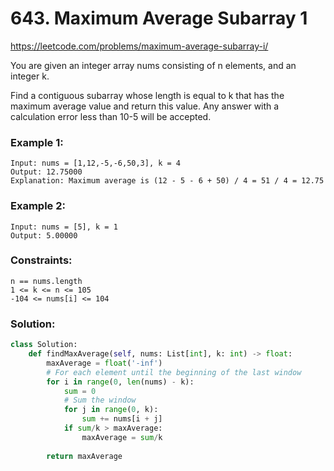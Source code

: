 # 643. Maximum Average Subarray 1
https://leetcode.com/problems/maximum-average-subarray-i/

You are given an integer array nums consisting of n elements, and an integer k.

Find a contiguous subarray whose length is equal to k that has the maximum average value and return this value. Any answer with a calculation error less than 10-5 will be accepted.

### Example 1:

```
Input: nums = [1,12,-5,-6,50,3], k = 4
Output: 12.75000
Explanation: Maximum average is (12 - 5 - 6 + 50) / 4 = 51 / 4 = 12.75
```

### Example 2:

```
Input: nums = [5], k = 1
Output: 5.00000
```

### Constraints:

```
n == nums.length
1 <= k <= n <= 105
-104 <= nums[i] <= 104
```

### Solution:

```python
class Solution:
    def findMaxAverage(self, nums: List[int], k: int) -> float:
        maxAverage = float('-inf')
        # For each element until the beginning of the last window
        for i in range(0, len(nums) - k):
            sum = 0
            # Sum the window
            for j in range(0, k):
                sum += nums[i + j]
            if sum/k > maxAverage:
                maxAverage = sum/k
        
        return maxAverage
```